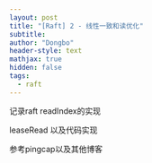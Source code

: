 ```yaml
---
layout: post
title: "[Raft] 2 - 线性一致和读优化"
subtitle: 
author: "Dongbo"
header-style: text
mathjax: true
hidden: false
tags:
  - raft
---
```


记录raft readIndex的实现

leaseRead 以及代码实现

参考pingcap以及其他博客


